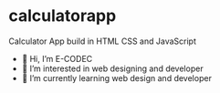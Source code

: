 # calculatorapp
Calculator App build in HTML CSS and JavaScript 

- 👋 Hi, I’m E-CODEC
- 👀 I’m interested in web designing and developer
- 🌱 I’m currently learning web design and developer
